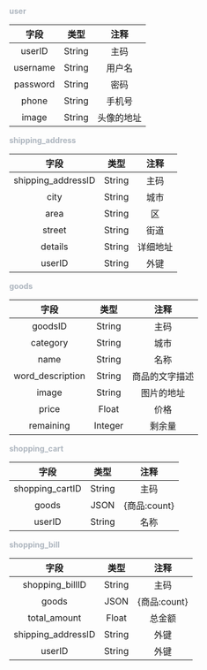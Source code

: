 **<font color="#AEB6BF">user</font>**

| **字段**  | **类型** |        **注释**        |
| :-------: | :------: | :--------------------: |
|  userID   |  String  |          主码          |
| username  |  String  |         用户名         |
| password  |  String  |          密码          |
| phone  |  String  |     手机号     |
| image  |   String   |          头像的地址          |

**<font color="#AEB6BF">shipping_address</font>**

|      **字段**      | **类型** | **注释** |
| :----------------: | :------: | :------: |
| shipping_addressID |  String  |   主码   |
|        city        |  String  |   城市   |
|        area        |  String  |    区    |
|       street       |  String  |   街道   |
|      details       |  String  | 详细地址 |
|       userID       |  String  |   外键   |

**<font color="#AEB6BF">goods</font>**

|     **字段**     | **类型** |    **注释**    |
| :--------------: | :------: | :------------: |
|     goodsID      |  String  |      主码      |
|     category     |  String  |      城市      |
|       name       |  String  |      名称      |
| word_description |  String  | 商品的文字描述 |
|      image       |  String  |    图片的地址  |
|      price       |  Float   |      价格      |
|    remaining     | Integer  |     剩余量     |

**<font color="#AEB6BF">shopping_cart</font>**

|    **字段**     | **类型** | **注释** |
| :-------------: | :------: | :------: |
| shopping_cartID |  String  |   主码   |
|      goods      |   JSON   |   {商品:count}   |
|     userID      |  String  |   名称   |

**<font color="#AEB6BF">shopping_bill</font>**

|    **字段**     | **类型** |   **注释**   |
| :-------------: | :------: | :----------: |
| shopping_billID |  String  |     主码     |
|      goods      |   JSON   | {商品:count} |
|     total_amount      |  Float  |     总金额     |
|     shipping_addressID      |  String  |     外键     |
|     userID      |  String  |     外键     |

